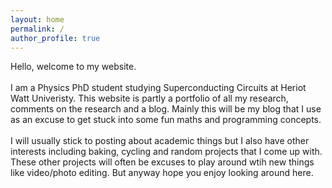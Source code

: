 ```yaml
---
layout: home
permalink: /
author_profile: true
---
```


Hello, welcome to my website. 
<br>
<br>
I am a Physics PhD student studying Superconducting Circuits at Heriot Watt Univeristy. This website is partly a portfolio of all my research, comments on the research and a blog. Mainly this will be my blog that I use as an excuse to get stuck into some fun maths and programming concepts.
<br>
<br>
I will usually stick to posting about academic things but I also have other interests including baking, cycling and random projects that I come up with. These other projects will often be excuses to play around wtih new things like video/photo editing. But anyway hope you enjoy looking around here.
